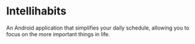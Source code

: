 # Intellihabits

An Android application that simplifies your daily schedule, allowing you to focus on the more important things in life.
